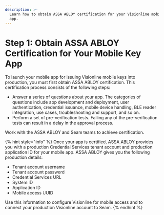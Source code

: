 ```yaml
---
description: >-
  Learn how to obtain ASSA ABLOY certification for your Visionline mobile key
  app.
---
```


# Step 1: Obtain ASSA ABLOY Certification for Your Mobile Key App

To launch your mobile app for issuing Visionline mobile keys into production, you must first obtain ASSA ABLOY certification. This certification process consists of the following steps:

* Answer a series of questions about your app. The categories of questions include app development and deployment, user authentication, credential issuance, mobile device handling, BLE reader integration, use cases, troubleshooting and support, and so on.
* Perform a set of pre-verification tests. Failing any of the pre-verification tests can result in a delay in the approval process.

Work with the ASSA ABLOY and Seam teams to achieve certification.

{% hint style="info" %}
Once your app is certified, ASSA ABLOY provides you with a production Credential Services tenant account and production application ID for your mobile app. ASSA ABLOY gives you the following production details:

* Tenant account username
* Tenant account password
* Credential Services URL
* System ID
* Application ID
* Mobile access UUID

Use this information to configure Visionline for mobile access and to connect your production Visionline account to Seam.
{% endhint %}
